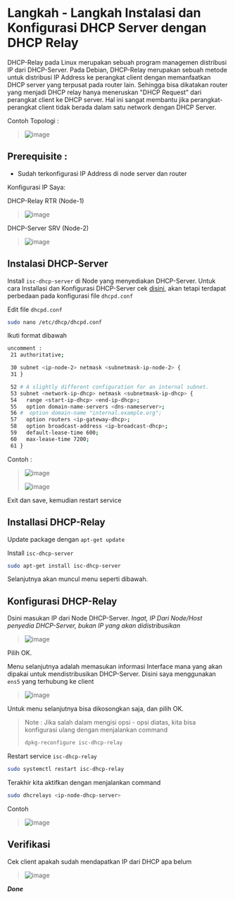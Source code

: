 # Langkah - Langkah Instalasi dan Konfigurasi DHCP Server dengan DHCP Relay
DHCP-Relay pada Linux merupakan sebuah program managemen distribusi IP dari DHCP-Server. Pada Debian, DHCP-Relay merupakan sebuah metode untuk distribusi IP Address ke perangkat client dengan memanfaatkan DHCP server yang terpusat pada router lain. Sehingga bisa dikatakan router yang menjadi DHCP relay hanya meneruskan "DHCP Request" dari perangkat client ke DHCP server. Hal ini sangat membantu jika perangkat-perangkat client tidak berada dalam satu network dengan DHCP Server.

Contoh Topologi :
> ![image](https://github.com/diotriandika/learn-networking/assets/109568349/f28476fe-0bdf-4a09-9fb2-290840c1f51f)

## Prerequisite :
- Sudah terkonfigurasi IP Address di node server dan router

Konfigurasi IP Saya:

DHCP-Relay RTR (Node-1)
>![image](https://github.com/diotriandika/learn-networking/assets/109568349/eac1b5cc-86aa-4b3a-993e-314e20e941c0)

DHCP-Server SRV (Node-2)
>![image](https://github.com/diotriandika/learn-networking/assets/109568349/b219e38f-43a9-4a34-82f8-e7aca46a108c)

## Instalasi DHCP-Server
Install `isc-dhcp-server` di Node yang menyediakan DHCP-Server. Untuk cara Installasi dan Konfigurasi DHCP-Server cek [disini](https://github.com/diotriandika/lnearher-public-repository/blob/edda35884e18f67bd06b6982805cebac8eb612e5/ASJ-Linux/DHCP-Server.md), akan tetapi terdapat perbedaan pada konfigurasi file `dhcpd.conf`

Edit file `dhcpd.conf`
```bash
sudo nano /etc/dhcp/dhcpd.conf
```
Ikuti format dibawah
```bash
uncomment :
 21 authoritative;

 30 subnet <ip-node-2> netmask <subnetmask-ip-node-2> {
 31 }

 52 # A slightly different configuration for an internal subnet.
 53 subnet <network-ip-dhcp> netmask <subnetmask-ip-dhcp> {
 54   range <start-ip-dhcp> <end-ip-dhcp>;
 55   option domain-name-servers <dns-nameserver>;
 56 #  option domain-name "internal.example.org";
 57   option routers <ip-gateway-dhcp>;
 58   option broadcast-address <ip-broadcast-dhcp>;
 59   default-lease-time 600;
 60   max-lease-time 7200;
 61 }
```
Contoh :
> ![image](https://github.com/diotriandika/learn-networking/assets/109568349/e15a50ca-9ab3-4a8f-84e3-3fa8bb5ba990)
>
> ![image](https://github.com/diotriandika/learn-networking/assets/109568349/640e8ca0-647b-4237-84fb-e623c7168cfd)

Exit dan save, kemudian restart service

## Installasi DHCP-Relay
Update package dengan `apt-get update`

Install `isc-dhcp-server`
```bash
sudo apt-get install isc-dhcp-server
```
Selanjutnya akan muncul menu seperti dibawah.
## Konfigurasi DHCP-Relay
Dsini masukan IP dari Node DHCP-Server. _Ingat, IP Dari Node/Host penyedia DHCP-Server, bukan IP yang akan didistribusikan_
>![image](https://github.com/diotriandika/learn-networking/assets/109568349/99985739-d06b-4bcb-8681-0c2df01718b0)

Pilih OK. 

Menu selanjutnya adalah memasukan informasi Interface mana yang akan dipakai untuk mendistribusikan DHCP-Server. Disini saya menggunakan `ens5` yang terhubung ke client
>![image](https://github.com/diotriandika/learn-networking/assets/109568349/f5dd2255-1429-452b-b7d7-424272c5501e)

Untuk menu selanjutnya bisa dikosongkan saja, dan pilih OK.

> Note : Jika salah dalam mengisi opsi - opsi diatas, kita bisa konfigurasi ulang dengan menjalankan command
> ```bash
> dpkg-reconfigure isc-dhcp-relay
> ```

Restart service `isc-dhcp-relay`
```bash
sudo systemctl restart isc-dhcp-relay
```
Terakhir kita aktifkan dengan menjalankan command 
```bash
sudo dhcrelays <ip-node-dhcp-server>
```
Contoh
> ![image](https://github.com/diotriandika/learn-networking/assets/109568349/e4f36878-4aac-4a4e-b742-f280c99ff094)

## Verifikasi
Cek client apakah sudah mendapatkan IP dari DHCP apa belum
> ![image](https://github.com/diotriandika/learn-networking/assets/109568349/6e634e90-d776-4b0b-bbb7-b9df28b02e18)

**_Done_**
